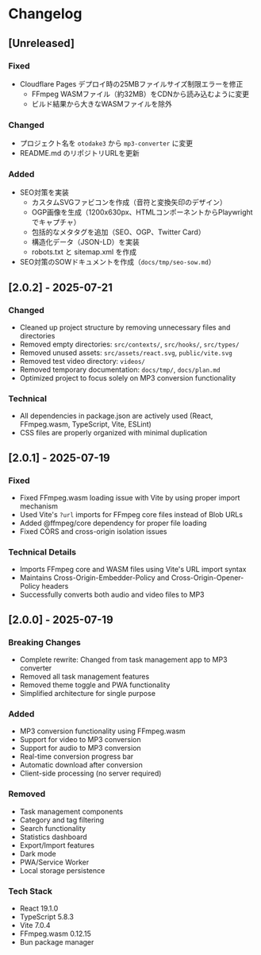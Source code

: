 # Changelog

## [Unreleased]

### Fixed
- Cloudflare Pages デプロイ時の25MBファイルサイズ制限エラーを修正
  - FFmpeg WASMファイル（約32MB）をCDNから読み込むように変更
  - ビルド結果から大きなWASMファイルを除外

### Changed
- プロジェクト名を `otodake3` から `mp3-converter` に変更
- README.md のリポジトリURLを更新

### Added
- SEO対策を実装
  - カスタムSVGファビコンを作成（音符と変換矢印のデザイン）
  - OGP画像を生成（1200x630px、HTMLコンポーネントからPlaywrightでキャプチャ）
  - 包括的なメタタグを追加（SEO、OGP、Twitter Card）
  - 構造化データ（JSON-LD）を実装
  - robots.txt と sitemap.xml を作成
- SEO対策のSOWドキュメントを作成（`docs/tmp/seo-sow.md`）

## [2.0.2] - 2025-07-21

### Changed
- Cleaned up project structure by removing unnecessary files and directories
- Removed empty directories: `src/contexts/`, `src/hooks/`, `src/types/`
- Removed unused assets: `src/assets/react.svg`, `public/vite.svg`
- Removed test video directory: `videos/`
- Removed temporary documentation: `docs/tmp/`, `docs/plan.md`
- Optimized project to focus solely on MP3 conversion functionality

### Technical
- All dependencies in package.json are actively used (React, FFmpeg.wasm, TypeScript, Vite, ESLint)
- CSS files are properly organized with minimal duplication

## [2.0.1] - 2025-07-19

### Fixed
- Fixed FFmpeg.wasm loading issue with Vite by using proper import mechanism
- Used Vite's `?url` imports for FFmpeg core files instead of Blob URLs
- Added @ffmpeg/core dependency for proper file loading
- Fixed CORS and cross-origin isolation issues

### Technical Details
- Imports FFmpeg core and WASM files using Vite's URL import syntax
- Maintains Cross-Origin-Embedder-Policy and Cross-Origin-Opener-Policy headers
- Successfully converts both audio and video files to MP3

## [2.0.0] - 2025-07-19

### Breaking Changes
- Complete rewrite: Changed from task management app to MP3 converter
- Removed all task management features
- Removed theme toggle and PWA functionality
- Simplified architecture for single purpose

### Added
- MP3 conversion functionality using FFmpeg.wasm
- Support for video to MP3 conversion
- Support for audio to MP3 conversion
- Real-time conversion progress bar
- Automatic download after conversion
- Client-side processing (no server required)

### Removed
- Task management components
- Category and tag filtering
- Search functionality
- Statistics dashboard
- Export/Import features
- Dark mode
- PWA/Service Worker
- Local storage persistence

### Tech Stack
- React 19.1.0
- TypeScript 5.8.3
- Vite 7.0.4
- FFmpeg.wasm 0.12.15
- Bun package manager